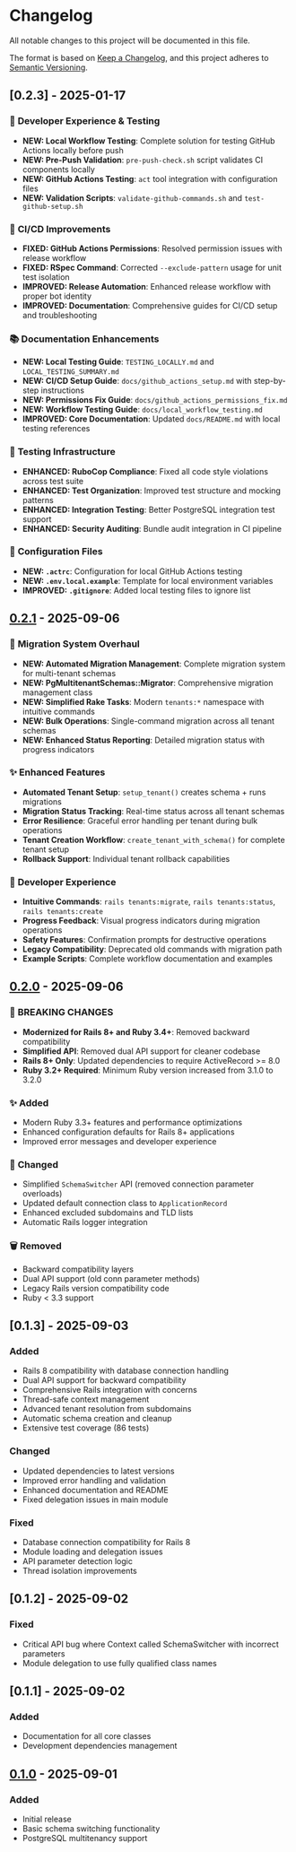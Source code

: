 # Changelog

All notable changes to this project will be documented in this file.

The format is based on [Keep a Changelog](https://keepachangelog.com/en/1.0.0/),
and this project adheres to [Semantic Versioning](https://semver.org/spec/v2.0.0.html).

## [0.2.3] - 2025-01-17

### 🔧 **Developer Experience & Testing**
- **NEW: Local Workflow Testing**: Complete solution for testing GitHub Actions locally before push
- **NEW: Pre-Push Validation**: `pre-push-check.sh` script validates CI components locally  
- **NEW: GitHub Actions Testing**: `act` tool integration with configuration files
- **NEW: Validation Scripts**: `validate-github-commands.sh` and `test-github-setup.sh`

### 🚀 **CI/CD Improvements**
- **FIXED: GitHub Actions Permissions**: Resolved permission issues with release workflow
- **FIXED: RSpec Command**: Corrected `--exclude-pattern` usage for unit test isolation
- **IMPROVED: Release Automation**: Enhanced release workflow with proper bot identity
- **IMPROVED: Documentation**: Comprehensive guides for CI/CD setup and troubleshooting

### 📚 **Documentation Enhancements**
- **NEW: Local Testing Guide**: `TESTING_LOCALLY.md` and `LOCAL_TESTING_SUMMARY.md`
- **NEW: CI/CD Setup Guide**: `docs/github_actions_setup.md` with step-by-step instructions
- **NEW: Permissions Fix Guide**: `docs/github_actions_permissions_fix.md`
- **NEW: Workflow Testing Guide**: `docs/local_workflow_testing.md`
- **IMPROVED: Core Documentation**: Updated `docs/README.md` with local testing references

### 🧪 **Testing Infrastructure**
- **ENHANCED: RuboCop Compliance**: Fixed all code style violations across test suite
- **ENHANCED: Test Organization**: Improved test structure and mocking patterns
- **ENHANCED: Integration Testing**: Better PostgreSQL integration test support
- **ENHANCED: Security Auditing**: Bundle audit integration in CI pipeline

### 🔧 **Configuration Files**
- **NEW: `.actrc`**: Configuration for local GitHub Actions testing
- **NEW: `.env.local.example`**: Template for local environment variables
- **IMPROVED: `.gitignore`**: Added local testing files to ignore list

## [0.2.1] - 2025-09-06

### 🚀 **Migration System Overhaul** 
- **NEW: Automated Migration Management**: Complete migration system for multi-tenant schemas
- **NEW: PgMultitenantSchemas::Migrator**: Comprehensive migration management class
- **NEW: Simplified Rake Tasks**: Modern `tenants:*` namespace with intuitive commands
- **NEW: Bulk Operations**: Single-command migration across all tenant schemas
- **NEW: Enhanced Status Reporting**: Detailed migration status with progress indicators

### ✨ **Enhanced Features**
- **Automated Tenant Setup**: `setup_tenant()` creates schema + runs migrations
- **Migration Status Tracking**: Real-time status across all tenant schemas  
- **Error Resilience**: Graceful error handling per tenant during bulk operations
- **Tenant Creation Workflow**: `create_tenant_with_schema()` for complete tenant setup
- **Rollback Support**: Individual tenant rollback capabilities

### 🔧 **Developer Experience**
- **Intuitive Commands**: `rails tenants:migrate`, `rails tenants:status`, `rails tenants:create`
- **Progress Feedback**: Visual progress indicators during migration operations
- **Safety Features**: Confirmation prompts for destructive operations
- **Legacy Compatibility**: Deprecated old commands with migration path
- **Example Scripts**: Complete workflow documentation and examples

## [0.2.0] - 2025-09-06

### 🚀 **BREAKING CHANGES**
- **Modernized for Rails 8+ and Ruby 3.4+**: Removed backward compatibility
- **Simplified API**: Removed dual API support for cleaner codebase
- **Rails 8+ Only**: Updated dependencies to require ActiveRecord >= 8.0
- **Ruby 3.2+ Required**: Minimum Ruby version increased from 3.1.0 to 3.2.0

### ✨ **Added**
- Modern Ruby 3.3+ features and performance optimizations
- Enhanced configuration defaults for Rails 8+ applications
- Improved error messages and developer experience

### 🔧 **Changed**
- Simplified `SchemaSwitcher` API (removed connection parameter overloads)
- Updated default connection class to `ApplicationRecord`
- Enhanced excluded subdomains and TLD lists
- Automatic Rails logger integration

### 🗑️ **Removed**
- Backward compatibility layers
- Dual API support (old conn parameter methods)
- Legacy Rails version compatibility code
- Ruby < 3.3 support

## [0.1.3] - 2025-09-03

### Added
- Rails 8 compatibility with database connection handling
- Dual API support for backward compatibility
- Comprehensive Rails integration with concerns
- Thread-safe context management
- Advanced tenant resolution from subdomains
- Automatic schema creation and cleanup
- Extensive test coverage (86 tests)

### Changed
- Updated dependencies to latest versions
- Improved error handling and validation
- Enhanced documentation and README
- Fixed delegation issues in main module

### Fixed
- Database connection compatibility for Rails 8
- Module loading and delegation issues
- API parameter detection logic
- Thread isolation improvements

## [0.1.2] - 2025-09-02

### Fixed
- Critical API bug where Context called SchemaSwitcher with incorrect parameters
- Module delegation to use fully qualified class names

## [0.1.1] - 2025-09-02

### Added
- Documentation for all core classes
- Development dependencies management

## [0.1.0] - 2025-09-01

### Added
- Initial release
- Basic schema switching functionality
- PostgreSQL multitenancy support

[Unreleased]: https://github.com/rubenpazch/pg_multitenant_schemas/compare/v0.2.2...HEAD
[0.2.2]: https://github.com/rubenpazch/pg_multitenant_schemas/compare/v0.2.1...v0.2.2
[0.2.1]: https://github.com/rubenpazch/pg_multitenant_schemas/compare/v0.2.0...v0.2.1
[0.2.0]: https://github.com/rubenpazch/pg_multitenant_schemas/compare/v0.1.0...v0.2.0
[0.1.0]: https://github.com/rubenpazch/pg_multitenant_schemas/releases/tag/v0.1.0
